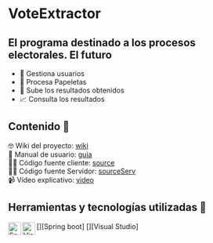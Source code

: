 # VoteExtractor

## El programa destinado a los procesos electorales. El futuro 
- :man: Gestiona usuarios
- :page_facing_up: Procesa Papeletas
- :pushpin: Sube los resultados obtenidos 
- :chart_with_upwards_trend: Consulta los resultados

## Contenido 📕
🤓 Wiki del proyecto: [wiki]
<br />
💪 Manual de usuario: [guia]
<br />
👨‍💻 Código fuente cliente: [source] 
<br />
👨‍💻 Código fuente Servidor: [sourceServ] 
<br />
📹 Vídeo explicativo: [video]

## Herramientas y tecnologías utilizadas 🔨

[<img align="left" alt="Spring tools suite" width="26px" src="https://www.fontana.com.ar/wp-content/uploads/2018/10/spring-boot-logo.png"/>][Spring boot]
[<img align="left" alt="Visual Studio" width="26px" src="https://upload.wikimedia.org/wikipedia/commons/thumb/5/5f/Visual_Studio_Logo_%282013-2017%29.svg/500px-Visual_Studio_Logo_%282013-2017%29.svg.png" />][Visual Studio]
<br />
<br />


[wiki]: https://github.com/albertolg1999/OCRVoteExtractor/wiki
[guia]: https://github.com/albertolg1999/OCRVoteExtractor/blob/desarrollo/Manual%20de%20Usuario.pdf
[source]: https://github.com/albertolg1999/OCRVoteExtractor/tree/desarrollo
[sourceServ]: https://github.com/albertolg1999/voteExtractorApiRest/tree/master
[video]: https://www.youtube.com/watch?v=QDvM51cfglY
